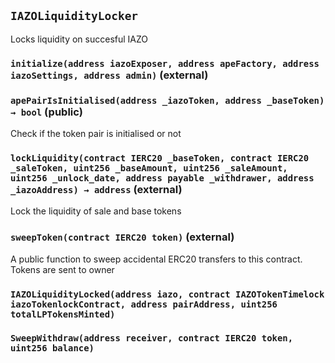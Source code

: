 ## `IAZOLiquidityLocker`

Locks liquidity on succesful IAZO




### `initialize(address iazoExposer, address apeFactory, address iazoSettings, address admin)` (external)





### `apePairIsInitialised(address _iazoToken, address _baseToken) → bool` (public)

Check if the token pair is initialised or not




### `lockLiquidity(contract IERC20 _baseToken, contract IERC20 _saleToken, uint256 _baseAmount, uint256 _saleAmount, uint256 _unlock_date, address payable _withdrawer, address _iazoAddress) → address` (external)

Lock the liquidity of sale and base tokens




### `sweepToken(contract IERC20 token)` (external)

A public function to sweep accidental ERC20 transfers to this contract. 
  Tokens are sent to owner





### `IAZOLiquidityLocked(address iazo, contract IAZOTokenTimelock iazoTokenlockContract, address pairAddress, uint256 totalLPTokensMinted)`





### `SweepWithdraw(address receiver, contract IERC20 token, uint256 balance)`





